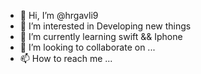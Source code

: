- 👋 Hi, I’m @hrgavli9
- 👀 I’m interested in Developing new things
- 🌱 I’m currently learning swift && Iphone
- 💞️ I’m looking to collaborate on ...
- 📫 How to reach me ...

<!---
hrgavli9/hrgavli9 is a ✨ special ✨ repository because its `README.md` (this file) appears on your GitHub profile.
You can click the Preview link to take a look at your changes.
--->
